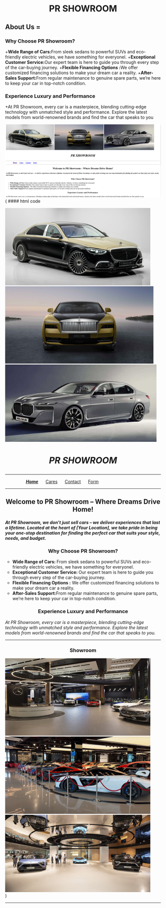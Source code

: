 # <p align="center">PR SHOWROOM</p>
## About Us =
 ### Why Choose PR Showroom?

+<b>Wide Range of Cars:</b>From sleek sedans to powerful SUVs and eco-friendly electric vehicles, we have something for everyonel.
+<b>Exceptional Customer Service:</b>Our expert team is here to guide you through every step of the car-buying journey.
+<b>Flexible Financing Options :</b>We offer customized financing solutions to make your dream car a reality.
+<b>After-Sales Support:</b>From regular maintenance to genuine spare parts, we’re here to keep your car in top-notch condition.

### Experience Luxury and Performance
+At PR Showroom, every car is a masterpiece, blending cutting-edge technology with unmatched style and performance. Explore the latest models from world-renowned brands and find the car that speaks to you

![Home page](./img/img%20for%20readme/home%20page%201.png)
( #### html code
<!DOCTYPE html>
<html>
<head>
    <title>CAR Showroom</title>
</head>
<body>
    <div>
    <img src="./img/images/homepage1.3.jpg" height="250px" width="470px" alt="Maybach pic left side"/>
    <img src="./img/images/homepage1.4.jpg" height="250px" width="480px" alt="Spectre pic mid"/>
    <img src="./img/images/homepage1.2.jpg" height="250px" width="490px" alt="Series i7 pic right side"/>
    <h1><p align="center"><i>PR SHOWROOM</i></p></h1>
    </div>
    <div>
        <hr/>&nbsp;&nbsp;&nbsp;&nbsp;&nbsp;&nbsp;&nbsp;&nbsp;&nbsp;&nbsp;&nbsp;&nbsp;&nbsp;&nbsp;&nbsp;&nbsp;
        <a href="index.html"><b><i>Home</i></b></a>&nbsp;&nbsp;&nbsp;&nbsp;&nbsp;
        <a href="./code/cars.html">Cares</a>&nbsp;&nbsp;&nbsp;&nbsp;&nbsp;
        <a href="./code/contact.html">Contact</a>&nbsp;&nbsp;&nbsp;&nbsp;&nbsp;
        <a href="./code/form.html">Form</a>&nbsp;&nbsp;&nbsp;&nbsp;&nbsp;
        <hr/>
    </div>
    <div>
        <p> <h2> <p align="center">Welcome to PR Showroom – Where Dreams Drive Home!</p>  </h2> </p>
        <p><b><i>At PR Showroom, we don’t just sell cars – we deliver experiences that last a lifetime. Located at the heart of [Your Location], we take pride in being your one-stop destination for finding the perfect car that suits your style, needs, and budget.</i></b></p>
        <h3><p align="center">Why Choose PR Showroom?</p></h3>
        <ul type="circle">
            <li><b>Wide Range of Cars: </b>From sleek sedans to powerful SUVs and eco-friendly electric vehicles, we have something for everyonel.</li>
            <li><b>Exceptional Customer Service: </b> Our expert team is here to guide you through every step of the car-buying journey.</li>
            <li><b>Flexible Financing Options :</b> We offer customized financing solutions to make your dream car a reality.</li>
            <li><b>After-Sales Support:</b>From regular maintenance to genuine spare parts, we’re here to keep your car in top-notch condition.</li>
        </ul>
    </div>
    <div>
        <h3><p align="center">Experience Luxury and Performance</p></h3>
        <P><i>At PR Showroom, every car is a masterpiece, blending cutting-edge technology with unmatched style and performance. Explore the latest models from world-renowned brands and find the car that speaks to you.</i></P>
    </div><hr>
    <div>
        <h3><p align="center">Showroom</p></h3>
        <img src="./img/images/homepage1.1.jpg" height="250px" width="470px" />
        <img src="./img/images/homepage1.5.jpg" height="250px" width="470px" />
        <img src="./img/images/homepage1.6.jpg" height="250px" width="470px" />
    </div>

</body>
</html>)
<hr/>